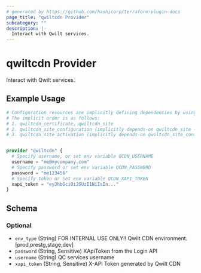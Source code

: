 ```yaml
---
# generated by https://github.com/hashicorp/terraform-plugin-docs
page_title: "qwiltcdn Provider"
subcategory: ""
description: |-
  Interact with Qwilt services.
---
```


# qwiltcdn Provider

Interact with Qwilt services.

## Example Usage

```terraform
# Configuration resources are implicitly defining dependencies by using references.
# The implicit order is as follows:
# 1. qwiltcdn_certificate, qwiltcdn_site
# 2. qwiltcdn_site_configuration (implicitly depends-on qwiltcdn_site - by using references)
# 3. qwiltcdn_site_activation (implicitly depends-on qwiltcdn_site_configuration, qwiltcdn_certificate - by using references)


provider "qwiltcdn" {
  # Specify username, or set env variable QCDN_USERNAME
  username = "me@mycompany.com"
  # Specify password or set env variable QCDN_PASSWORD
  password = "me123456"
  # Specify token or set env variable QCDN_XAPI_TOKEN
  xapi_token = "eyJhbGciOiJSUzI1NiIsIn..."
}
```

<!-- schema generated by tfplugindocs -->
## Schema

### Optional

- `env_type` (String) FOR INTERNAL USE ONLY!! Qwilt CDN environment. [prod,prestg,stage,dev]
- `password` (String, Sensitive) XApiToken from the Login API
- `username` (String) QC services username
- `xapi_token` (String, Sensitive) X-API Token generated by Qwilt CDN
